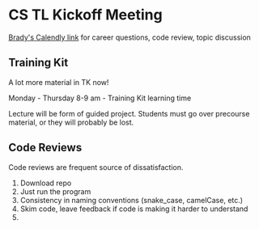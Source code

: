 # CS TL Kickoff Meeting

[Brady's Calendly link](https://calendly.com/brady-15)
for career questions, code review, topic discussion

## Training Kit

A lot more material in TK now!

Monday - Thursday 8-9 am - Training Kit learning time

Lecture will be form of guided project.  Students must go over precourse material, or they will probably be lost.

## Code Reviews

Code reviews are frequent source of dissatisfaction.

1. Download repo
1. Just run the program
1. Consistency in naming conventions (snake_case, camelCase, etc.)
1. Skim code, leave feedback if code is making it harder to understand
1. 